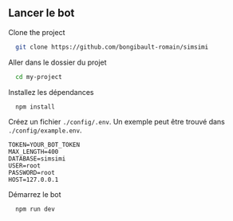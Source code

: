 ## Lancer le bot

Clone the project

```bash
  git clone https://github.com/bongibault-romain/simsimi
```

Aller dans le dossier du projet

```bash
  cd my-project
```

Installez les dépendances

```bash
  npm install
```

Créez un fichier `./config/.env`. Un exemple peut être trouvé dans ` ./config/example.env`.

```
TOKEN=YOUR_BOT_TOKEN
MAX_LENGTH=400
DATABASE=simsimi
USER=root
PASSWORD=root
HOST=127.0.0.1
```

Démarrez le bot

```bash
  npm run dev
```
